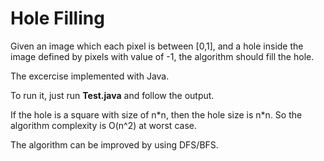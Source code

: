 # Hole Filling

Given an image which each pixel is between [0,1], and a hole inside the image defined by pixels with value of -1, the algorithm should fill the hole.

The excercise implemented with Java.

To run it, just run **Test.java** and follow the output.

If the hole is a square with size of n\*n, then the hole size is n\*n.
So the algorithm complexity is O(n^2) at worst case.

The algorithm can be improved by using DFS/BFS.
